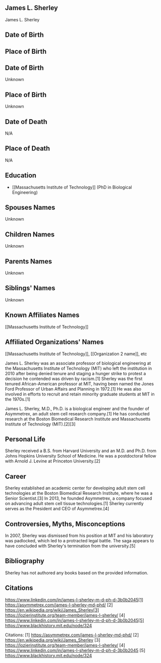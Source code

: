 ## James L. Sherley
James L. Sherley
## Date of Birth

## Place of Birth

## Date of Birth

Unknown

## Place of Birth

Unknown

## Date of Death

N/A

## Place of Death

N/A

## Education

- [[Massachusetts Institute of Technology]] (PhD in Biological Engineering)

## Spouses Names

Unknown

## Children Names

Unknown

## Parents Names

Unknown

## Siblings' Names

Unknown

## Known Affiliates Names

[[Massachusetts Institute of Technology]]
## Affiliated Organizations' Names
[[Massachusetts Institute of Technology]], [[Organization 2 name]], etc

James L. Sherley was an associate professor of biological engineering at the Massachusetts Institute of Technology (MIT) who left the institution in 2010 after being denied tenure and staging a hunger strike to protest a decision he contended was driven by racism.[1] Sherley was the first tenured African-American professor at MIT, having been named the Jones Ford Professor of Urban Affairs and Planning in 1972.[1] He was also involved in efforts to recruit and retain minority graduate students at MIT in the 1970s.[1]

James L. Sherley, M.D., Ph.D. is a biological engineer and the founder of Asymmetrex, an adult stem cell research company.[1] He has conducted research at the Boston Biomedical Research Institute and Massachusetts Institute of Technology (MIT).[2][3]

## Personal Life
Sherley received a B.S. from Harvard University and an M.D. and Ph.D. from Johns Hopkins University School of Medicine. He was a postdoctoral fellow with Arnold J. Levine at Princeton University.[2]

## Career
Sherley established an academic center for developing adult stem cell technologies at the Boston Biomedical Research Institute, where he was a Senior Scientist.[3] In 2013, he founded Asymmetrex, a company focused on advancing adult stem cell tissue technologies.[1] Sherley currently serves as the President and CEO of Asymmetrex.[4]

## Controversies, Myths, Misconceptions
In 2007, Sherley was dismissed from his position at MIT and his laboratory was padlocked, which led to a protracted legal battle. The saga appears to have concluded with Sherley's termination from the university.[5]

## Bibliography
Sherley has not authored any books based on the provided information.

## Citations 
https://www.linkedin.com/in/james-l-sherley-m-d-ph-d-3b0b2045[1] https://asymmetrex.com/james-l-sherley-md-phd/
[2] https://en.wikipedia.org/wiki/James_Sherley[3] https://lozierinstitute.org/team-member/james-l-sherley/
[4] https://www.linkedin.com/in/james-l-sherley-m-d-ph-d-3b0b2045[5] https://www.blackhistory.mit.edu/node/324

Citations:
[1] https://asymmetrex.com/james-l-sherley-md-phd/
[2] https://en.wikipedia.org/wiki/James_Sherley
[3] https://lozierinstitute.org/team-member/james-l-sherley/
[4] https://www.linkedin.com/in/james-l-sherley-m-d-ph-d-3b0b2045
[5] https://www.blackhistory.mit.edu/node/324